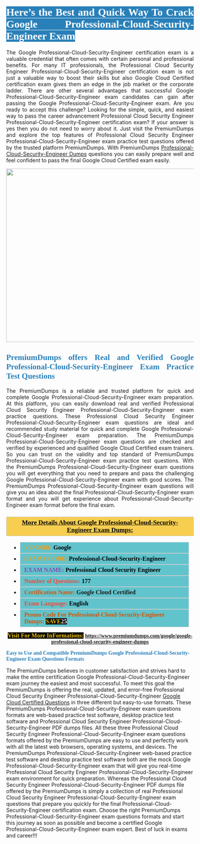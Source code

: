 <h1 style="text-align: justify;"><span style="color:#ffffff;"><span style="font-family:Georgia,serif;"><strong><span style="background-color:#2980b9;">Here’s the Best and Quick Way To Crack Google Professional-Cloud-Security-Engineer Exam</span></strong></span></span></h1>

<p style="text-align: justify;">The Google Professional-Cloud-Security-Engineer certification exam is a valuable credential that often comes with certain personal and professional benefits. For many IT professionals, the Professional Cloud Security Engineer Professional-Cloud-Security-Engineer certification exam is not just a valuable way to boost their skills but also Google Cloud Certified certification exam gives them an edge in the job market or the corporate ladder. There are other several advantages that successful Google Professional-Cloud-Security-Engineer exam candidates can gain after passing the Google Professional-Cloud-Security-Engineer exam. Are you ready to accept this challenge? Looking for the simple, quick, and easiest way to pass the career advancement Professional Cloud Security Engineer Professional-Cloud-Security-Engineer certification exam? If your answer is yes then you do not need to worry about it. Just visit the PremiumDumps and explore the top features of Professional Cloud Security Engineer Professional-Cloud-Security-Engineer exam practice test questions offered by the trusted platform PremiumDumps. With PremiumDumps <a href="https://www.premiumdumps.com/google/google-professional-cloud-security-engineer-dumps">Professional-Cloud-Security-Engineer Dumps</a> questions you can easily prepare well and feel confident to pass the final Google Cloud Certified exam easily.</p>

<p style="text-align: center;"><a href="https://www.premiumdumps.com/google/google-professional-cloud-security-engineer-dumps"><img alt="" src="https://i.imgur.com/KJGzbJ2.jpeg" style="width: 700px; height: 465px;" /></a></p>

<h2 style="text-align: justify;"><span style="color:#2980b9;"><span style="font-family:Georgia,serif;"><strong>PremiumDumps offers Real and Verified Google Professional-Cloud-Security-Engineer Exam Practice Test Questions</strong></span></span></h2>

<p style="text-align: justify;">The PremiumDumps is a reliable and trusted platform for quick and complete Google Professional-Cloud-Security-Engineer exam preparation. At this platform, you can easily download real and verified Professional Cloud Security Engineer Professional-Cloud-Security-Engineer exam practice questions. These Professional Cloud Security Engineer Professional-Cloud-Security-Engineer exam questions are ideal and recommended study material for quick and complete Google Professional-Cloud-Security-Engineer exam preparation. The PremiumDumps Professional-Cloud-Security-Engineer exam questions are checked and verified by experienced and qualified Google Cloud Certified exam trainers. So you can trust on the validity and top standard of PremiumDumps Professional-Cloud-Security-Engineer exam practice test questions. With the PremiumDumps Professional-Cloud-Security-Engineer exam questions you will get everything that you need to prepare and pass the challenging Google Professional-Cloud-Security-Engineer exam with good scores. The PremiumDumps Professional-Cloud-Security-Engineer exam questions will give you an idea about the final Professional-Cloud-Security-Engineer exam format and you will get experience about Professional-Cloud-Security-Engineer exam format before the final exam.</p>

<h3 style="background: #f7ce50; border: 1px solid rgb(204, 204, 204); padding: 5px 10px; text-align: center;"><span style="font-family:Georgia,serif;"><u><u><span style="color:#000000;"><span style="font-size:11pt"><span style="line-height:normal"><b><span style="font-size:13.0pt"><span cambria="">More Details About Google Professional-Cloud-Security-Engineer Exam Dumps:</span></span></b></span></span></span></u></u></span></h3>

<ul>
	<li style="margin:0cm 10pt">
	<div style="background:#61c4cd; border: 1px solid rgb(204, 204, 204); padding: 5px 10px; text-align: justify;"><span style="font-family:Georgia,serif;"><span style="font-size:11pt"><span style="line-height:normal"><b><span style="font-size:12.0pt"><span new="" roman="" times=""><span style="color:#f39c12;">VENDOR:</span> <span style="color:#000000;">Google</span></span></span></b></span></span></span></div>
	</li>
	<li style="margin:0cm 10pt">
	<div style="background: #61c4cd; border: 1px solid rgb(204, 204, 204); padding: 5px 10px; text-align: justify;"><span style="font-family:Georgia,serif;"><span style="font-size:11pt"><span style="line-height:normal"><b><span style="font-size:12.0pt"><span new="" roman="" times=""><span style="color:#f39c12;">EXAM CCODE:</span> <span style="color:#000000;">Professional-Cloud-Security-Engineer</span></span></span></b></span></span></span></div>
	</li>
	<li style="margin:0cm 10pt">
	<div style="background: #61c4cd; border: 1px solid rgb(204, 204, 204); padding: 5px 10px; text-align: justify;"><span style="font-family:Georgia,serif;"><span style="font-size:11pt"><span style="line-height:normal"><b><span style="font-size:12.0pt"><span new="" roman="" times=""><span style="color:#8e44ad;">EXAM NAME:</span> <span style="color:#000000;">Professional Cloud Security Engineer</span></span></span></b></span></span></span></div>
	</li>
	<li style="margin:0cm 10pt">
	<div style="background: #61c4cd; border: 1px solid rgb(204, 204, 204); padding: 5px 10px;"><span style="font-family:Georgia,serif;"><span style="font-size:11pt"><span style="line-height:normal"><b><span style="font-size:12.0pt"><span new="" roman="" times=""><span style="color:#e74c3c;">Number of Questions:</span><span style="color:#000000;"><span style="color:#f1c40f;"> </span>177</span></span></span></b></span></span></span></div>
	</li>
	<li style="margin:0cm 10pt">
	<div style="background: #61c4cd; border: 1px solid rgb(204, 204, 204); padding: 5px 10px; text-align: justify;"><span style="font-family:Georgia,serif;"><span style="font-size:11pt"><span style="line-height:normal"><b><span style="font-size:12.0pt"><span new="" roman="" times=""><span style="color:#d35400;">Certification Name:</span> Google Cloud Certified</span></span></b></span></span></span></div>
	</li>
	<li style="margin:0cm 10pt">
	<div style="background: #61c4cd; border: 1px solid rgb(204, 204, 204); padding: 5px 10px; text-align: justify;"><span style="font-family:Georgia,serif;"><span style="font-size:11pt"><span style="line-height:normal"><b><span style="font-size:12.0pt"><span new="" roman="" times=""><span style="color:#e74c3c;">Exam Language:</span> <span style="color:#000000;">English</span></span></span></b></span></span></span></div>
	</li>
	<li style="margin:0cm 10pt">
	<div style="background: #61c4cd; border: 1px solid rgb(204, 204, 204); padding: 5px 10px;"><span style="font-family:Georgia,serif;"><span style="font-size:11pt"><span style="line-height:normal"><b><span style="font-size:12.0pt"><span new="" roman="" times=""><span style="color:#d35400;">Promo Code For Professional-Cloud-Security-Engineer Dumps:</span><span style="color:#f1c40f;"> <span style="background-color:#000000;">SAVE</span></span><span style="color:#ffffff;"><span style="background-color:#000000;">25</span></span></span></span></b></span></span></span></div>
	</li>
</ul>

<p style="text-align: center;"><span style="font-family:Georgia,serif;"><strong><span style="font-size:16px;"><span style="color:#f1c40f;"><span style="background-color:#000000;">Visit For More InFormations:</span></span></span> <a href="https://www.premiumdumps.com/google/google-professional-cloud-security-engineer-dumps">https://www.premiumdumps.com/google/google-professional-cloud-security-engineer-dumps</a></strong></span></p>

<p><span style="color:#2980b9;"><span style="font-family:Georgia,serif;"><strong><strong><strong>Easy to Use and Compatible PremiumDumps Google Professional-Cloud-Security-Engineer Exam Questions Formats</strong></strong></strong></span></span></p>

<p>The PremiumDumps believes in customer satisfaction and strives hard to make the entire certification Google Professional-Cloud-Security-Engineer exam journey the easiest and most successful. To meet this goal the PremiumDumps is offering the real, updated, and error-free Professional Cloud Security Engineer Professional-Cloud-Security-Engineer <a href="https://www.premiumdumps.com/google/google-cloud-certified-dumps">Google Cloud Certified Questions</a> in three different but easy-to-use formats. These PremiumDumps Professional-Cloud-Security-Engineer exam questions formats are web-based practice test software, desktop practice test software and Professional Cloud Security Engineer Professional-Cloud-Security-Engineer PDF dumps files. All these three Professional Cloud Security Engineer Professional-Cloud-Security-Engineer exam questions formats offered by the PremiumDumps are easy to use and perfectly work with all the latest web browsers, operating systems, and devices. The PremiumDumps Professional-Cloud-Security-Engineer web-based practice test software and desktop practice test software both are the mock Google Professional-Cloud-Security-Engineer exam that will give you real-time Professional Cloud Security Engineer Professional-Cloud-Security-Engineer exam environment for quick preparation. Whereas the Professional Cloud Security Engineer Professional-Cloud-Security-Engineer PDF dumps file offered by the PremiumDumps is simply a collection of real Professional Cloud Security Engineer Professional-Cloud-Security-Engineer exam questions that prepare you quickly for the final Professional-Cloud-Security-Engineer certification exam. Choose the right PremiumDumps Professional-Cloud-Security-Engineer exam questions formats and start this journey as soon as possible and become a certified Google Professional-Cloud-Security-Engineer exam expert. Best of luck in exams and career!!!</p>

